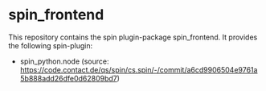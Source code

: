 # spin_frontend

This repository contains the spin plugin-package spin_frontend. It provides the following spin-plugin:

-   spin_python.node (source: https://code.contact.de/qs/spin/cs.spin/-/commit/a6cd9906504e9761a5b888add26dfe0d62809bd7)
